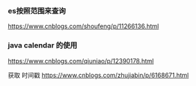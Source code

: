 ### es按照范围来查询
https://www.cnblogs.com/shoufeng/p/11266136.html

### java  calendar 的使用
https://www.cnblogs.com/qiuniao/p/12390178.html

获取 时间戳
https://www.cnblogs.com/zhujiabin/p/6168671.html
